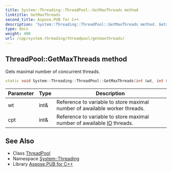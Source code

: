 ```yaml
---
title: System::Threading::ThreadPool::GetMaxThreads method
linktitle: GetMaxThreads
second_title: Aspose.PUB for C++
description: 'System::Threading::ThreadPool::GetMaxThreads method. Gets maximal number of concurrent threads in C++.'
type: docs
weight: 400
url: /cpp/system.threading/threadpool/getmaxthreads/
---
```

## ThreadPool::GetMaxThreads method


Gets maximal number of concurrent threads.

```cpp
static void System::Threading::ThreadPool::GetMaxThreads(int &wt, int &cpt)
```


| Parameter | Type | Description |
| --- | --- | --- |
| wt | int\& | Reference to variable to store maximal number of awailable worker threads. |
| cpt | int\& | Reference to variable to store maximal number of awailable [IO](../../../system.io/) threads. |

## See Also

* Class [ThreadPool](../)
* Namespace [System::Threading](../../)
* Library [Aspose.PUB for C++](../../../)
